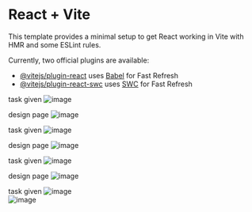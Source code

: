 # React + Vite

This template provides a minimal setup to get React working in Vite with HMR and some ESLint rules.

Currently, two official plugins are available:

- [@vitejs/plugin-react](https://github.com/vitejs/vite-plugin-react/blob/main/packages/plugin-react/README.md) uses [Babel](https://babeljs.io/) for Fast Refresh
- [@vitejs/plugin-react-swc](https://github.com/vitejs/vite-plugin-react-swc) uses [SWC](https://swc.rs/) for Fast Refresh



task given
![image](https://github.com/harshpatelsyndell/tyreoo/assets/156167722/79babe12-2ff5-446b-a91e-0e19f0e65e66)

design page
![image](https://github.com/harshpatelsyndell/tyreoo/assets/156167722/3b2d49ea-c799-49c6-90b9-bad42546d660)

task given
![image](https://github.com/harshpatelsyndell/tyreoo/assets/156167722/984968fa-1351-43f2-966f-16092229b15a)    

design page
![image](https://github.com/harshpatelsyndell/tyreoo/assets/156167722/beef9d68-6484-49ae-9861-873953122924)         

task given
![image](https://github.com/harshpatelsyndell/tyreoo/assets/156167722/180f0427-4c46-4d9e-8b9a-a07fa18064ec)

design page
![image](https://github.com/harshpatelsyndell/tyreoo/assets/156167722/3f78ec48-64ce-4d81-bb5a-1a831d9560a2)      

task given
![image](https://github.com/harshpatelsyndell/tyreoo/assets/156167722/4c13f047-c242-4e1c-aba9-499ec01538eb)    
![image](https://github.com/harshpatelsyndell/tyreoo/assets/156167722/dcc16b49-a8de-4eab-b404-233be490d479)


